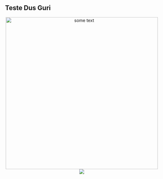 ## Teste Dus Guri

<div align="center">
<img src="https://freepikpsd.com/file/2019/11/gif-png-animation-13-Transparent-Images.gif" alt="some text" width=500 height=500>
</div>

<div align="center"> 
<a href="https://www.instagram.com/joaoovitao/" target="_blank"><img src="https://img.shields.io/badge/-Instagram-%23E4405F?style=for-the-badge&logo=instagram&logoColor=white" target="_blank"></a>
</div>
  

